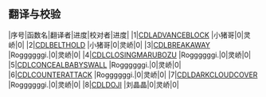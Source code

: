 ## 翻译与校验

|序号|函数名|翻译者|进度|校对者|进度|
|1|[CDLADVANCEBLOCK](CDLADVANCEBLOCK.md) |小猪哥|0|灵峤|0| 
|2|[CDLBELTHOLD](CDLBELTHOLD.md) |小猪哥|0|灵峤|0| 
|3|[CDLBREAKAWAY](CDLBREAKAWAY.md) |Roggggggi.|0|灵峤|0| 
|4|[CDLCLOSINGMARUBOZU](CDLCLOSINGMARUBOZU.md) |Roggggggi.|0|灵峤|0| 
|5|[CDLCONCEALBABYSWALL](CDLCONCEALBABYSWALL.md) |Roggggggi.|0|灵峤|0| 
|6|[CDLCOUNTERATTACK](CDLCOUNTERATTACK.md) |Roggggggi.|0|灵峤|0| 
|7|[CDLDARKCLOUDCOVER](CDLDARKCLOUDCOVER.md) |Roggggggi.|0|灵峤|0| 
|8|[CDLDOJI](CDLDOJI.md) |刘晶晶|0|灵峤|0| 
